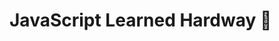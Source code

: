 # JavaScript Learned Hardway 🥲

## <script> File Place:
1. We have to put <script> at the end of HTML file to do DOM MANIPULATION, else it won't find that HTML element if we put in in the head or before that element.
2. Though we can put <script> tag in the head with attribute ( async/defer ).

  <br>
  
## Be aware of Case-sensitivity
1. Got "XMLhttpRequest is not defined" at noon. After trying many thing,Found it was XMLHttpRequest() whole time at night. just writing 'H' as 'h' can ruin your day.
2. If even got stuck, then look for simole mistake first. Try case-sensitivity and semicolon or Syntax error (Though semicolon is not necessary in new line in JavaScript.

  <br>
  
## Callback Function =>
1. If a function is passed as parameter in anaother function, then first bracket () should not be there with parameter or these will call the parameter function immediately.
2. Function should be called with only name or the whole function should be defined as parameter.

  <br>
  
## Non primitive Data types without console.log() doesn't show list
Prtimitve Data Types:
1. Number
2. String
3. Boolean
4. Undefined
5. Null
6. Object
7. Symbol

  <br>
